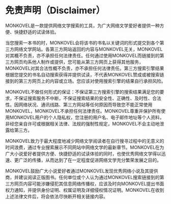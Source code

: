 # 免责声明（Disclaimer）
MONKOVEL是一款提供网络文学搜索的工具，为广大网络文学爱好者提供一种方便、快捷舒适的试读体验。

当您搜索一本书的时，MONKOVEL会将该书的书名以关键词的形式提交到各个第三方网络文学网站。各第三方网站返回的内容与MONKOVEL无关，MONKOVEL对其概不负责，亦不承担任何法律责任。任何通过使用MONKOVEL而链接到的第三方网页均系他人制作或提供，您可能从第三方网页上获得其他服务，MONKOVEL对其合法性概不负责，亦不承担任何法律责任。第三方搜索引擎结果根据您提交的书名自动搜索获得并提供试读，不代表MONKOVEL赞成或被搜索链接到的第三方网页上的内容或立场。您应该对使用搜索引擎的结果自行承担风险。

MONKOVEL不做任何形式的保证：不保证第三方搜索引擎的搜索结果满足您的要求，不保证搜索服务不中断，不保证搜索结果的安全性、正确性、及时性、合法性。因网络状况、通讯线路、第三方网站等任何原因而导致您不能正常使用MONKOVEL，MONKOVEL不承担任何法律责任。MONKOVEL尊重并保护所有使用MONKOVEL用户的个人隐私权，您注册的用户名、电子邮件地址等个人资料，非经您亲自许可或根据相关法律、法规的强制性规定，MONKOVEL不会主动地泄露给第三方。

MONKOVEL致力于最大程度地减少网络文学阅读者在自行搜寻过程中的无意义的时间浪费，通过专业搜索展示不同网站中网络文学的最新章节。MONKOVEL在为广大小说爱好者提供方便、快捷舒适的试读体验的同时，也使优秀网络文学得以迅速、更广泛的传播，从而达到了在一定程度促进网络文学充分繁荣发展之目的。

MONKOVEL鼓励广大小说爱好者通过MONKOVEL发现优秀网络小说及其提供商，并建议阅读正版图书。任何单位或个人认为通过MONKOVEL搜索链接到的第三方网页内容可能涉嫌侵犯其信息网络传播权，应该及时向MONKOVEL提出书面权力通知，并提供身份证明、权属证明及详细侵权情况证明。MONKOVEL在收到上述法律文件后，将会依法尽快断开相关链接内容。
